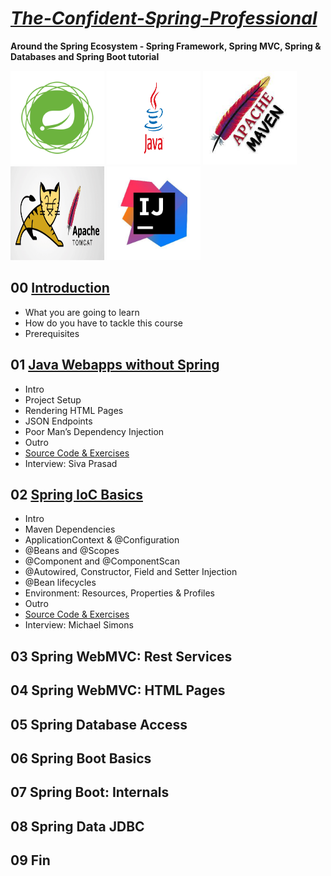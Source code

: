 # ***[The-Confident-Spring-Professional](https://www.marcobehler.com/courses/spring-professional)***
  **Around the Spring Ecosystem - Spring Framework, Spring MVC, Spring & Databases and Spring Boot tutorial**


<p float="left">
  <img src="https://github.com/halilkosee/The-Confident-Spring-Professional/blob/main/img/1.png" width="150" height=150 />
  <img src="https://github.com/halilkosee/The-Confident-Spring-Professional/blob/main/img/2.png" width="150" height=150 />
  <img src="https://github.com/halilkosee/The-Confident-Spring-Professional/blob/main/img/3.jfif" width="150" height=150 />
  <img src="https://github.com/halilkosee/The-Confident-Spring-Professional/blob/main/img/4.png" width="150" height=150 />
  <img src="https://github.com/halilkosee/The-Confident-Spring-Professional/blob/main/img/5.jpg" width="150" height=150 />
</p>


## 00 [Introduction](https://github.com/halilkosee/The-Confident-Spring-Professional/blob/main/00%20Introduction/readme.md)
* What you are going to learn
* How do you have to tackle this course
* Prerequisites

## 01 [Java Webapps without Spring](https://github.com/halilkosee/The-Confident-Spring-Professional/tree/main/01%20Java%20Webapps%20without%20Spring/myfancypdfinvoices/src/main/java/com/halilkose/myfancypdfinvoices)
* Intro
* Project Setup
* Rendering HTML Pages
* JSON Endpoints
* Poor Man’s Dependency Injection
* Outro
* [Source Code & Exercises](https://github.com/halilkosee/The-Confident-Spring-Professional/tree/main/01%20Java%20Webapps%20without%20Spring/mybank)
* Interview: Siva Prasad

## 02 [Spring IoC Basics](https://github.com/halilkosee/The-Confident-Spring-Professional/tree/main/02%20Spring%20IoC%20Basics/myfancypdfinvoices)
* Intro
* Maven Dependencies
* ApplicationContext & @Configuration
* @Beans and @Scopes
* @Component and @ComponentScan
* @Autowired, Constructor, Field and Setter Injection
* @Bean lifecycles
* Environment: Resources, Properties & Profiles
* Outro
* [Source Code & Exercises](https://github.com/halilkosee/The-Confident-Spring-Professional/tree/main/02%20Spring%20IoC%20Basics/myfancypdfinvoices)
* Interview: Michael Simons
## 03 Spring WebMVC: Rest Services
## 04 Spring WebMVC: HTML Pages
## 05 Spring Database Access
## 06 Spring Boot Basics
## 07 Spring Boot: Internals
## 08 Spring Data JDBC
## 09 Fin
  
  
  
  
